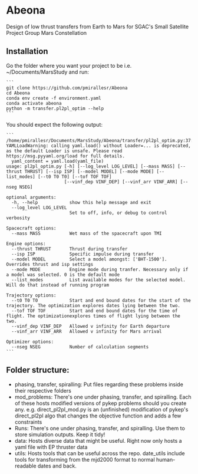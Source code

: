 # Abeona
Design of low thrust transfers from Earth to Mars for SGAC's Small Satellite Project Group Mars Constellation

## Installation

Go the folder where you want your project to be i.e. ~/Documents/MarsStudy and run:

	```
	git clone https://github.com/pmirallesr/Abeona
	cd Abeona
	conda env create -f environment.yaml
	conda activate abeona
	python -m transfer.pl2pl_optim --help
	```
	
You should expect the following output:
	
	```
	/home/pmirallesr/Documents/MarsStudy/Abeona/transfer/pl2pl_optim.py:37: YAMLLoadWarning: calling yaml.load() without Loader=... is deprecated, as the default Loader is unsafe. Please read https://msg.pyyaml.org/load for full details.
	  yaml_content = yaml.load(yaml_file)
	usage: pl2pl_optim.py [-h] [--log_level LOG_LEVEL] [--mass MASS] [--thrust THRUST] [--isp ISP] [--model MODEL] [--mode MODE] [--list_modes] [--t0 T0 T0] [--tof TOF TOF]
	                      [--vinf_dep VINF_DEP] [--vinf_arr VINF_ARR] [--nseg NSEG]
	
	optional arguments:
	  -h, --help            show this help message and exit
	  --log_level LOG_LEVEL
	                        Set to off, info, or debug to control verbosity
	
	Spacecraft options:
	  --mass MASS           Wet mass of the spacecraft upon TMI
	
	Engine options:
	  --thrust THRUST       Thrust during transfer
	  --isp ISP             Specific impulse during transfer
	  --model MODEL         Select a model amongst: ['BHT-1500']. Overrides thrust and isp settings
	  --mode MODE           Engine mode during tranfer. Necessary only if a model was selected. 0 is the default mode
	  --list_modes          List available modes for the selected model. Will do that instead of running program
	
	Trajectory options:
	  --t0 T0 T0            Start and end bound dates for the start of the trajectory. The optimization explores dates lying between the two.
	  --tof TOF TOF         Start and end bound dates for the time of flight. The optimizationexplores times of flight lying between the two.
	  --vinf_dep VINF_DEP   Allowed v infinity for Earth departure
	  --vinf_arr VINF_ARR   Allowed v infinity for Mars arrival
	
	Optimizer options:
	  --nseg NSEG           Number of calculation segments
	```
	
## Folder structure:
- phasing, transfer, spiralling: Put files regarding these problems inside their respective folders
- mod_problems: There's one under phasing, transfer, and spiralling. Each of these hosts modified versions of pykep problems should you create any. e.g. direct_pl2pl_mod.py is an (unfinished) modification of pykep's direct_pl2pl algo that changes the objective function and adds a few constraints
- Runs: There's one under phasing, transfer, and spiralling. Use them to store simulation outputs. Keep it tidy!
- data: Hosts diverse data that might be useful. Right now only hosts a yaml file with EP thruster data
- utils: Hosts tools that can be useful across the repo. date_utils include tools for transforming from the mjd2000 format to normal human-readable dates and back.
